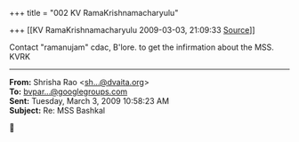 +++
title = "002 KV RamaKrishnamacharyulu"

+++
[[KV RamaKrishnamacharyulu	2009-03-03, 21:09:33 [Source](https://groups.google.com/g/bvparishat/c/TOpbbIeZLls)]]



Contact "ramanujam" cdac, B'lore. to get the infirmation about the MSS.  
KVRK  

  

------------------------------------------------------------------------

**From:** Shrisha Rao \<[sh...@dvaita.org]()\>  
**To:** [bvpar...@googlegroups.com]()  
**Sent:** Tuesday, March 3, 2009 10:58:23 AM  
**Subject:** Re: MSS Bashkal  



